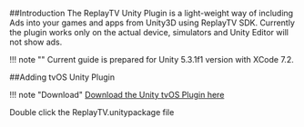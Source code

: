 ##Introduction
The ReplayTV Unity Plugin is a light-weight way of including Ads into your games
and apps from Unity3D using ReplayTV SDK. Currently the plugin works only on
the actual device, simulators and Unity Editor will not show ads.

!!! note ""
    Current guide is prepared for Unity 5.3.1f1 version with XCode 7.2.
  
##Adding tvOS Unity Plugin

!!! note "Download"
    [Download the Unity tvOS Plugin here](http://google.com)
    
Double click the ReplayTV.unitypackage file